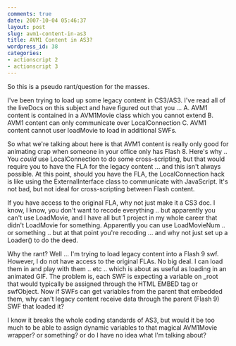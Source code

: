 ```yaml
---
comments: true
date: 2007-10-04 05:46:37
layout: post
slug: avm1-content-in-as3
title: AVM1 Content in AS3?
wordpress_id: 38
categories:
- actionscript 2
- actionscript 3
---
```


So this is a pseudo rant/question for the masses.  

I've been trying to load up some legacy content in CS3/AS3.
I've read all of the liveDocs on this subject and have figured out that you ...
   A. AVM1 content is contained in a AVM1Movie class which you cannot extend
   B. AVM1 content can only communicate over LocalConnection
   C. AVM1 content cannot user loadMovie to load in additional SWFs.  

So what we're talking about here is that AVM1 content is really only good for animating crap when someone in your office only has Flash 8.  Here's why .. You _could_ use LocalConnection to do some cross-scripting, but that would require you to have the FLA for the legacy content ... and this isn't always possible.  At this point, should you have the FLA, the LocalConnection hack is like using the ExternalInterface class to communicate with JavaScript.  It's not bad, but not ideal for cross-scripting between Flash content. 

If you have access to the original FLA, why not just make it a CS3 doc.  I know, I know, you don't want to recode everything .. but apparently you can't use LoadMovie, and I have all but 1 project in my whole career that didn't LoadMovie for something. Apparently you can use LoadMovieNum .. or something .. but at that point you're recoding ... and why not just set up a Loader() to do the deed.  

Why the rant?  Well ... I'm trying to load legacy content into a Flash 9 swf.  However, I do not have access to the original FLAs.  No big deal.  I can load them in and play with them .. etc .. which is about as useful as loading in an animated GIF.  The problem is, each SWF is expecting a variable on _root that would typically be assigned through the HTML EMBED tag or swfObject.  Now if SWFs can get variables from the parent that embedded them, why can't legacy content receive data through the parent (Flash 9) SWF that loaded it?

I know it breaks the whole coding standards of AS3, but would it be too much to be able to assign dynamic variables to that magical AVM1Movie wrapper?  or something?   or do I have no idea what I'm talking about?

